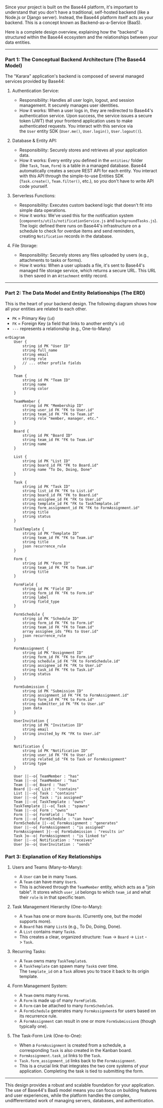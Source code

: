 Since your project is built on the Base44 platform, it's important to understand that you don't have a traditional, self-hosted backend (like a Node.js or Django server). Instead, the Base44 platform itself acts as your backend. This is a concept known as Backend-as-a-Service (BaaS).

Here is a complete design overview, explaining how the "backend" is structured within the Base44 ecosystem and the relationships between your data entities.

* * * * *

### Part 1: The Conceptual Backend Architecture (The Base44 Model)

The "Karara" application's backend is composed of several managed services provided by Base44:

1.  Authentication Service:

    -   Responsibility: Handles all user login, logout, and session management. It securely manages user identities.
    -   How it works: When a user logs in, they are redirected to Base44's authentication service. Upon success, the service issues a secure token (JWT) that your frontend application uses to make authenticated requests. You interact with this service via the `User` entity SDK (`User.me()`, `User.login()`, `User.logout()`).
2.  Database & Entity API:

    -   Responsibility: Securely stores and retrieves all your application data.
    -   How it works: Every entity you defined in the `entities/` folder (like `Task`, `Team`, `Form`) is a table in a managed database. Base44 automatically creates a secure REST API for each entity. You interact with this API through the simple-to-use Entities SDK (`Task.create()`, `Team.filter()`, etc.), so you don't have to write API code yourself.
3.  Serverless Functions:

    -   Responsibility: Executes custom backend logic that doesn't fit into simple data operations.
    -   How it works: We've used this for the notification system (`components/utils/notificationService.js` and `backgroundTasks.js`). The logic defined there runs on Base44's infrastructure on a schedule to check for overdue items and send reminders, creating `Notification` records in the database.
4.  File Storage:

    -   Responsibility: Securely stores any files uploaded by users (e.g., attachments to tasks or forms).
    -   How it works: When a user uploads a file, it's sent to Base44's managed file storage service, which returns a secure URL. This URL is then saved in an `Attachment` entity record.

* * * * *

### Part 2: The Data Model and Entity Relationships (The ERD)

This is the heart of your backend design. The following diagram shows how all your entities are related to each other.

-   `PK` = Primary Key (`id`)
-   `FK` = Foreign Key (a field that links to another entity's `id`)
-   `---` represents a relationship (e.g., One-to-Many)

```
erDiagram
    User {
        string id PK "User ID"
        string full_name
        string email
        string role
        // ... other profile fields
    }

    Team {
        string id PK "Team ID"
        string name
        string color
    }

    TeamMember {
        string id PK "Membership ID"
        string user_id FK "FK to User.id"
        string team_id FK "FK to Team.id"
        string role "member, manager, etc."
    }

    Board {
        string id PK "Board ID"
        string team_id FK "FK to Team.id"
        string name
    }

    List {
        string id PK "List ID"
        string board_id FK "FK to Board.id"
        string name "To Do, Doing, Done"
    }

    Task {
        string id PK "Task ID"
        string list_id FK "FK to List.id"
        string board_id FK "FK to Board.id"
        string assignee_id FK "FK to User.id"
        string template_id FK "FK to TaskTemplate.id"
        string form_assignment_id FK "FK to FormAssignment.id"
        string title
        string status
    }

    TaskTemplate {
        string id PK "Template ID"
        string team_id FK "FK to Team.id"
        string title
        json recurrence_rule
    }

    Form {
        string id PK "Form ID"
        string team_id FK "FK to Team.id"
        string title
    }

    FormField {
        string id PK "Field ID"
        string form_id FK "FK to Form.id"
        string label
        string field_type
    }

    FormSchedule {
        string id PK "Schedule ID"
        string form_id FK "FK to Form.id"
        string team_id FK "FK to Team.id"
        array assignee_ids "FKs to User.id"
        json recurrence_rule
    }

    FormAssignment {
        string id PK "Assignment ID"
        string form_id FK "FK to Form.id"
        string schedule_id FK "FK to FormSchedule.id"
        string assignee_id FK "FK to User.id"
        string task_id FK "FK to Task.id"
        string status
    }

    FormSubmission {
        string id PK "Submission ID"
        string assignment_id FK "FK to FormAssignment.id"
        string form_id FK "FK to Form.id"
        string submitter_id FK "FK to User.id"
        json data
    }

    UserInvitation {
        string id PK "Invitation ID"
        string email
        string invited_by FK "FK to User.id"
    }

    Notification {
        string id PK "Notification ID"
        string user_id FK "FK to User.id"
        string related_id "FK to Task or FormAssignment"
        string type
    }

    User ||--o{ TeamMember : "has"
    Team ||--o{ TeamMember : "has"
    Team ||--o{ Board : "has"
    Board ||--o{ List : "contains"
    List ||--o{ Task : "contains"
    User ||--o{ Task : "is assigned"
    Team ||--o{ TaskTemplate : "owns"
    TaskTemplate ||--o{ Task : "spawns"
    Team ||--o{ Form : "owns"
    Form ||--o{ FormField : "has"
    Form ||--o{ FormSchedule : "can have"
    FormSchedule ||--o{ FormAssignment : "generates"
    User ||--o{ FormAssignment : "is assigned"
    FormAssignment }|--o{ FormSubmission : "results in"
    Task }o--o| FormAssignment : "is linked to"
    User ||--o{ Notification : "receives"
    User }o--o{ UserInvitation : "sends"

```

### Part 3: Explanation of Key Relationships

1.  Users and Teams (Many-to-Many):

    -   A `User` can be in many `Team`s.
    -   A `Team` can have many `User`s.
    -   This is achieved through the `TeamMember` entity, which acts as a "join table". It stores which `user_id` belongs to which `team_id` and what their `role` is in that specific team.
2.  Task Management Hierarchy (One-to-Many):

    -   A `Team` has one or more `Board`s. (Currently one, but the model supports more).
    -   A `Board` has many `List`s (e.g., To Do, Doing, Done).
    -   A `List` contains many `Task`s.
    -   This creates a clear, organized structure: `Team` -> `Board` -> `List` -> `Task`.
3.  Recurring Tasks:

    -   A `Team` owns many `TaskTemplate`s.
    -   A `TaskTemplate` can spawn many `Task`s over time. The `template_id` on a `Task` allows you to trace it back to its origin template.
4.  Form Management System:

    -   A `Team` owns many `Form`s.
    -   A `Form` is made up of many `FormField`s.
    -   A `Form` can be attached to many `FormSchedule`s.
    -   A `FormSchedule` generates many `FormAssignment`s for users based on its recurrence rule.
    -   A `FormAssignment` can result in one or more `FormSubmission`s (though typically one).
5.  The Task-Form Link (One-to-One):

    -   When a `FormAssignment` is created from a schedule, a corresponding `Task` is also created in the Kanban board.
    -   `FormAssignment.task_id` links to the `Task`.
    -   `Task.form_assignment_id` links back to the `FormAssignment`.
    -   This is a crucial link that integrates the two core systems of your application. Completing the task is tied to submitting the form.

* * * * *

This design provides a robust and scalable foundation for your application. The use of Base44's BaaS model means you can focus on building features and user experiences, while the platform handles the complex, undifferentiated work of managing servers, databases, and authentication.
